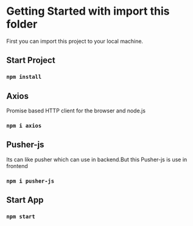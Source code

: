 # Getting Started with import this folder 

First you can import this project to your local machine.

## Start Project 
### `npm install`

## Axios

Promise based HTTP client for the browser and node.js

### `npm i axios`

## Pusher-js

 Its can like pusher which can use in backend.But this Pusher-js is use in frontend

### `npm i pusher-js`

## Start App
### `npm start`
